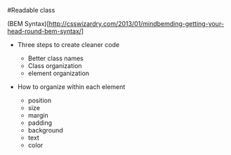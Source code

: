 #Readable class

(BEM Syntax)[http://csswizardry.com/2013/01/mindbemding-getting-your-head-round-bem-syntax/]

- Three steps to create cleaner code
  * Better class names
  * Class organization
  * element organization

- How to organize within each element
  * position
  * size
  * margin
  * padding
  * background
  * text
  * color
